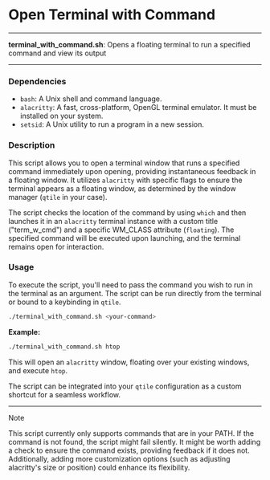 # Open Terminal with Command

---

**terminal_with_command.sh**: Opens a floating terminal to run a specified command and view its output

---

### Dependencies

- `bash`: A Unix shell and command language.
- `alacritty`: A fast, cross-platform, OpenGL terminal emulator. It must be installed on your system.
- `setsid`: A Unix utility to run a program in a new session.

### Description

This script allows you to open a terminal window that runs a specified command immediately upon opening, providing instantaneous feedback in a floating window. It utilizes `alacritty` with specific flags to ensure the terminal appears as a floating window, as determined by the window manager (`qtile` in your case).

The script checks the location of the command by using `which` and then launches it in an `alacritty` terminal instance with a custom title ("term_w_cmd") and a specific WM_CLASS attribute (`floating`). The specified command will be executed upon launching, and the terminal remains open for interaction.

### Usage

To execute the script, you'll need to pass the command you wish to run in the terminal as an argument. The script can be run directly from the terminal or bound to a keybinding in `qtile`.

```bash
./terminal_with_command.sh <your-command>
```

**Example:**

```bash
./terminal_with_command.sh htop
```

This will open an `alacritty` window, floating over your existing windows, and execute `htop`.

The script can be integrated into your `qtile` configuration as a custom shortcut for a seamless workflow.

---

> [!NOTE]
> This script currently only supports commands that are in your PATH. If the command is not found, the script might fail silently. It might be worth adding a check to ensure the command exists, providing feedback if it does not. Additionally, adding more customization options (such as adjusting alacritty's size or position) could enhance its flexibility.